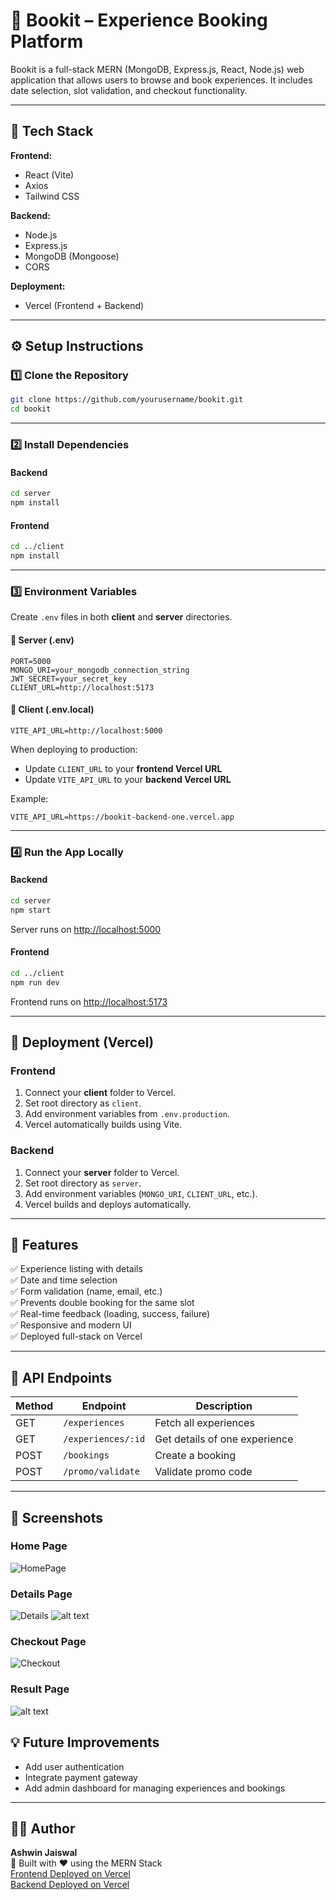 # 📘 Bookit – Experience Booking Platform

Bookit is a full-stack MERN (MongoDB, Express.js, React, Node.js) web application that allows users to browse and book experiences. It includes date selection, slot validation, and checkout functionality.

---

## 🧩 Tech Stack

**Frontend:**

- React (Vite)
- Axios
- Tailwind CSS

**Backend:**

- Node.js
- Express.js
- MongoDB (Mongoose)
- CORS

**Deployment:**

- Vercel (Frontend + Backend)

---

## ⚙️ Setup Instructions

### 1️⃣ Clone the Repository

```bash
git clone https://github.com/yourusername/bookit.git
cd bookit
```

---

### 2️⃣ Install Dependencies

#### Backend

```bash
cd server
npm install
```

#### Frontend

```bash
cd ../client
npm install
```

---

### 3️⃣ Environment Variables

Create `.env` files in both **client** and **server** directories.

#### 🧠 Server (.env)

```env
PORT=5000
MONGO_URI=your_mongodb_connection_string
JWT_SECRET=your_secret_key
CLIENT_URL=http://localhost:5173
```

#### 🧠 Client (.env.local)

```env
VITE_API_URL=http://localhost:5000
```

When deploying to production:

- Update `CLIENT_URL` to your **frontend Vercel URL**
- Update `VITE_API_URL` to your **backend Vercel URL**

Example:

```env
VITE_API_URL=https://bookit-backend-one.vercel.app
```

---

### 4️⃣ Run the App Locally

#### Backend

```bash
cd server
npm start
```

Server runs on [http://localhost:5000](http://localhost:5000)

#### Frontend

```bash
cd ../client
npm run dev
```

Frontend runs on [http://localhost:5173](http://localhost:5173)

---

## 🚀 Deployment (Vercel)

### Frontend

1. Connect your **client** folder to Vercel.
2. Set root directory as `client`.
3. Add environment variables from `.env.production`.
4. Vercel automatically builds using Vite.

### Backend

1. Connect your **server** folder to Vercel.
2. Set root directory as `server`.
3. Add environment variables (`MONGO_URI`, `CLIENT_URL`, etc.).
4. Vercel builds and deploys automatically.

---

## 🧠 Features

✅ Experience listing with details  
✅ Date and time selection  
✅ Form validation (name, email, etc.)  
✅ Prevents double booking for the same slot  
✅ Real-time feedback (loading, success, failure)  
✅ Responsive and modern UI  
✅ Deployed full-stack on Vercel

---

## 🧪 API Endpoints

| Method | Endpoint           | Description                   |
| ------ | ------------------ | ----------------------------- |
| GET    | `/experiences`     | Fetch all experiences         |
| GET    | `/experiences/:id` | Get details of one experience |
| POST   | `/bookings`        | Create a booking              |
| POST   | `/promo/validate`  | Validate promo code           |

---

## 📸 Screenshots

### Home Page

![HomePage](<./client/public/Screenshot 2025-11-01 001418.png>)

### Details Page

![Details](<./client/public/Screenshot 2025-11-01 001451.png>) ![alt text](<./client/public/Screenshot 2025-11-01 001727.png>)

### Checkout Page

![Checkout](<./client/public/Screenshot 2025-11-01 001924.png>)

### Result Page

![alt text](<./client/public/Screenshot 2025-11-01 002058.png>)

## 💡 Future Improvements

- Add user authentication
- Integrate payment gateway
- Add admin dashboard for managing experiences and bookings

---

## 👨‍💻 Author

**Ashwin Jaiswal**  
🚀 Built with ❤️ using the MERN Stack  
[Frontend Deployed on Vercel](https://bookit-frontend-ejtartf5y-chaserashwin-projects.vercel.app)  
[Backend Deployed on Vercel](https://bookit-backend-one.vercel.app)
